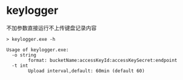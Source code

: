 # keylogger

不加参数直接运行不上传键盘记录内容

```
> keylogger.exe -h

Usage of keylogger.exe:
  -o string
        format: bucketName:accessKeyId:accessKeySecret:endpoint
  -t int
        Upload interval,default: 60min (default 60)
```
